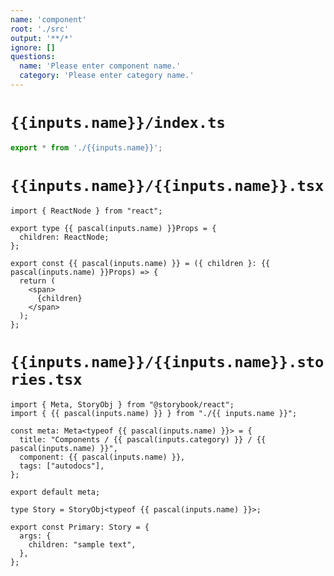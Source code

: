 ```yaml
---
name: 'component'
root: './src'
output: '**/*'
ignore: []
questions:
  name: 'Please enter component name.'
  category: 'Please enter category name.'
---
```


# `{{inputs.name}}/index.ts`

```ts
export * from './{{inputs.name}}';
```

# `{{inputs.name}}/{{inputs.name}}.tsx`

```tsx
import { ReactNode } from "react";

export type {{ pascal(inputs.name) }}Props = {
  children: ReactNode;
};

export const {{ pascal(inputs.name) }} = ({ children }: {{ pascal(inputs.name) }}Props) => {
  return (
    <span>
      {children}
    </span>
  );
};
```

# `{{inputs.name}}/{{inputs.name}}.stories.tsx`

```tsx
import { Meta, StoryObj } from "@storybook/react";
import { {{ pascal(inputs.name) }} } from "./{{ inputs.name }}";

const meta: Meta<typeof {{ pascal(inputs.name) }}> = {
  title: "Components / {{ pascal(inputs.category) }} / {{ pascal(inputs.name) }}",
  component: {{ pascal(inputs.name) }},
  tags: ["autodocs"],
};

export default meta;

type Story = StoryObj<typeof {{ pascal(inputs.name) }}>;

export const Primary: Story = {
  args: {
    children: "sample text",
  },
};
```
